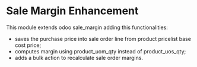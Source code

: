 Sale Margin Enhancement
==============================================================

This module extends odoo sale_margin adding this functionalities:
 - saves the purchase price into sale order line from product pricelist base cost price;
 - computes margin using product_uom_qty instead of product_uos_qty;
 - adds a bulk action to recalculate sale order margins.
